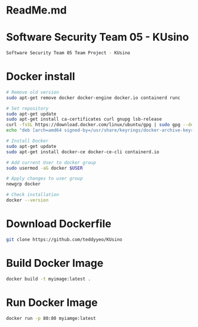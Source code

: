 # ReadMe.md

# Software Security Team 05 - KUsino
```bash
Software Security Team 05 Team Project - KUsino
```
# Docker install

```bash
# Remove old version
sudo apt-get remove docker docker-engine docker.io containerd runc

# Set repository
sudo apt-get update
sudo apt-get install ca-certificates curl gnupg lsb-release
curl -fsSL https://download.docker.com/linux/ubuntu/gpg | sudo gpg --dearmor -o /usr/share/keyrings/docker-archive-keyring.gpg
echo "deb [arch=amd64 signed-by=/usr/share/keyrings/docker-archive-keyring.gpg] https://download.docker.com/linux/ubuntu $(lsb_release -cs) stable" | sudo tee /etc/apt/sources.list.d/docker.list > /dev/null

# Install Docker
sudo apt-get update
sudo apt-get install docker-ce docker-ce-cli containerd.io

# Add current User to docker group
sudo usermod -aG docker $USER

# Apply changes to user group
newgrp docker

# Check installation
docker --version
```

# Download Dockerfile

```bash
git clone https://github.com/teddyyeo/KUsino
```

# Build Docker Image

```bash
docker build -t myimage:latest .
```

# Run Docker Image

```bash
docker run -p 80:80 myiamge:latest
```
